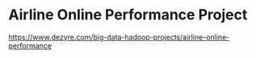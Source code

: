 # Airline Online Performance Project

https://www.dezyre.com/big-data-hadoop-projects/airline-online-performance
